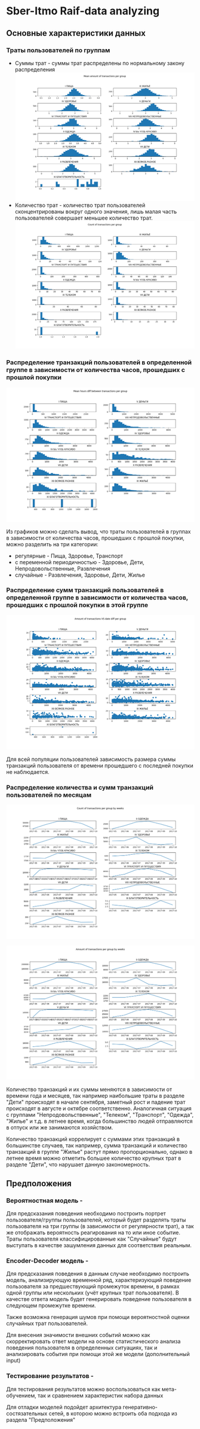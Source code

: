 Sber-Itmo Raif-data analyzing 
==============================

## Основные характеристики данных 

### Траты пользователей по группам

 * Суммы трат - суммы трат распределены по нормальному закону распределения
![plot](./reports/figures/mean_amount_of_transactions_per_group.png)
 * Количество трат - количество трат пользователей сконцентрированы вокруг одного 
значения, лишь малая часть пользователей совершает меньшее количество трат.
![plot](./reports/figures/count_of_transactions_per_group.png)

### Распределение транзакций пользователей в определенной группе в зависимости от количества часов, прошедших с прошлой покупки
![plot](./reports/figures/hours_dif_of_transactions_per_group.png)

Из графиков можно сделать вывод, что траты пользователей в группах в зависимости от количества часов, прошедших с прошлой покупки,
можно разделить на три категории:
 * регулярные - Пища, Здоровье, Транспорт
 * с переменной периодичностью - Здоровье, Дети, Непродовольственные, Развлечения
 * случайные - Развлечения, Здоровье, Дети, Жилье

### Распределение сумм транзакций пользователей в определенной группе в зависимости от количества часов, прошедших с прошлой покупки в этой группе
![plot](./reports/figures/hours_dif_VS_amount_of_transactions_per_group.png)

Для всей популяции пользователей зависимость размера суммы транзакций пользователя
от времени прошедшего с последней покупки не наблюдается. 

### Распределение количества и сумм транзакций пользователей по месяцам

![plot](./reports/figures/count_of_transactions_per_group_by_month.png)

![plot](./reports/figures/amount_of_transactions_per_group_by_month.png)

Количество транзакций и их суммы меняются в зависимости от времени года и месяцев, так например
наибольшие траты в разделе "Дети" происходят в начале сентября, заметный рост и падение трат
происходят в августе и октябре соответственно. Аналогичная ситуация с группами "Непродовольственные",
"Телеком", "Транспорт", "Одежда", "Жилье" и т.д. в летнее время, когда большинство людей отправляются
в отпуск или же занимаются хозяйством.

Количество транзакций коррелирует с суммами этих транзакций в большинстве случаев, так например, сумма транзакций и
количество транзакций в группе "Жилье" растут прямо пропорционально, однако в летнее время можно 
отметить большее количество крупных трат в разделе "Дети", что нарушает данную закономерность.

## Предположения 

### Вероятностная модель - 

Для предсказания поведения необходимо построить портрет пользователя/группы 
пользователей, который будет разделять траты пользователя на три группы (в зависимости от регулярности трат), а так же 
отображать вероятность реагирования на то или иное событие. Траты пользователя классифицированные как "Случайные" будут
выступать в качестве зашумления данных для соответствия реальным.

### Encoder-Decoder модель - 

Для предсказания поведения в данным случае необходимо построить модель, анализирующую 
временной ряд, характеризующий поведение пользователя за предшествующий промежуток времени, 
в рамках одной группы или нескольких (учёт крупных трат пользователя). В качестве ответа 
модель будет генерировать поведение пользователя в следующем промежутке времени.

Также возможна генерация шумов при помощи вероятностной оценки случайных трат пользователей.

Для внесения значимости внешних событий можно как скорректировать ответ модели на основе статистического 
анализа поведения пользователя в определенных ситуациях, так и анализировать события при помощи этой же модели 
(дополнительный input)

### Тестирование результатов - 

Для тестирования результатов можно воспользоваться как мета-обучением, так и сравнением характеристик набора данных

Для отладки моделей подойдет архитектура генеративно-состязательных сетей, в которою можно 
встроить оба подхода из раздела "Предположения" 






